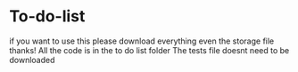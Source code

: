 # To-do-list
if you want to use this please download everything even the storage file thanks!
All the code is in the to do list folder
The tests file doesnt need to be downloaded
